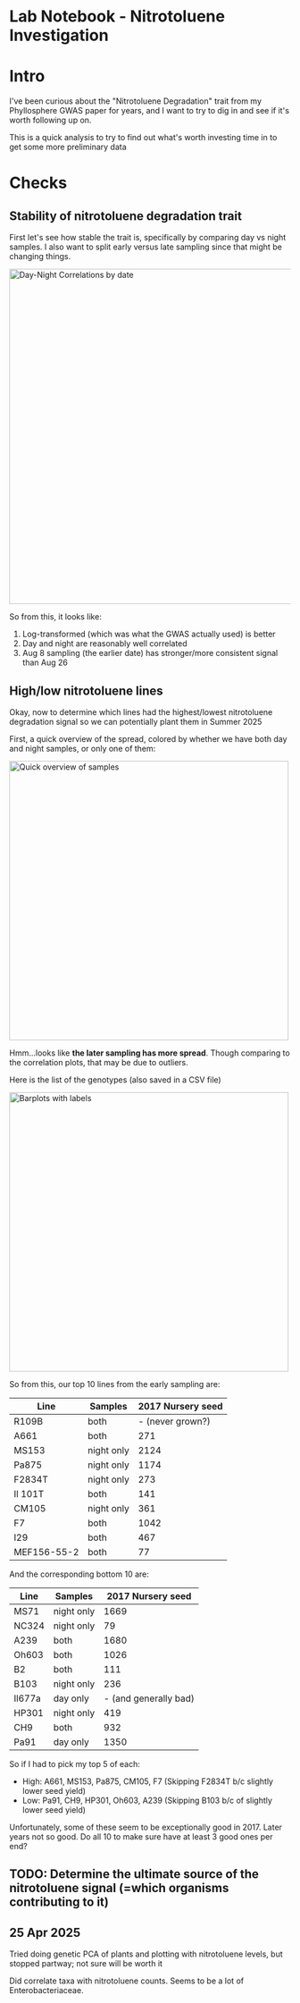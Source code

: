 # Lab Notebook - Nitrotoluene Investigation

# Intro
I've been curious about the "Nitrotoluene Degradation" trait from my Phyllosphere GWAS paper for years, and I want to try to dig in and see if it's worth following up on.

This is a quick analysis to try to find out what's worth investing time in to get some more preliminary data

# Checks

## Stability of nitrotoluene degradation trait
First let's see how stable the trait is, specifically by comparing day vs night samples. I also want to split early versus late sampling since that might be changing things.

<img src="notebook_images/20250221_1a_nitrotoluene_correlations.png" alt="Day-Night Correlations by date" width=600 />

So from this, it looks like:

1. Log-transformed (which was what the GWAS actually used) is better
2. Day and night are reasonably well correlated
3. Aug 8 sampling (the earlier date) has stronger/more consistent signal than Aug 26

## High/low nitrotoluene lines

Okay, now to determine which lines had the highest/lowest nitrotoluene degradation signal so we can potentially plant them in Summer 2025

First, a quick overview of the spread, colored by whether we have both day and night samples, or only one of them:

<img src="notebook_images/20250224_1a_nitrotoluene_correlations.barplot.png" alt="Quick overview of samples" width=500 />

Hmm...looks like **the later sampling has more spread**. Though comparing to the correlation plots, that may be due to outliers.

Here is the list of the genotypes (also saved in a CSV file)

<img src="notebook_images/20250224_1a_nitrotoluene_correlations.barplot_labels.png" alt="Barplots with labels" width=500 />

So from this, our top 10 lines from the early sampling are:

| Line | Samples | 2017 Nursery seed |
| ---- | ---- | ---- |
| R109B | both | - (never grown?) |
| A661 | both | 271 |
| MS153 | night only | 2124 |
| Pa875 | night only | 1174 | 
| F2834T | night only | 273 |
| Il 101T | both | 141 |
| CM105 | night only | 361 |
| F7 | both | 1042 |
| I29 | both | 467 |
| MEF156-55-2 | both | 77 |


And the corresponding bottom 10 are:

| Line | Samples | 2017 Nursery seed |
| ---- | ---- | ---- |
| MS71 | night only | 1669 |
| NC324 | night only | 79 |
| A239 | both | 1680 |
| Oh603 | both | 1026 |
| B2 | both | 111 |
| B103 | night only | 236 |
| Il677a | day only | - (and generally bad) |
| HP301 | night only | 419 |
| CH9 | both | 932 |
| Pa91 | day only | 1350 |


So if I had to pick my top 5 of each:

- High: A661, MS153, Pa875, CM105, F7 (Skipping F2834T b/c slightly lower seed yield)
- Low: Pa91, CH9, HP301, Oh603, A239 (Skipping B103 b/c of slightly lower seed yield)

Unfortunately, some of these seem to be exceptionally good in 2017. Later years not so good. Do all 10 to make sure have at least 3 good ones per end?


## TODO: Determine the ultimate source of the nitrotoluene signal (=which organisms contributing to it)


## 25 Apr 2025

Tried doing genetic PCA of plants and plotting with nitrotoluene levels, but stopped partway; not sure will be worth it

Did correlate taxa with nitrotoluene counts. Seems to be a lot of Enterobacteriaceae.
